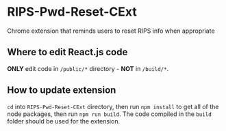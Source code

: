 # RIPS-Pwd-Reset-CExt
Chrome extension that reminds users to reset RIPS info when appropriate

## Where to edit React.js code
**ONLY** edit code in `/public/*` directory - **NOT** in `/build/*`.

## How to update extension
`cd` into `RIPS-Pwd-Reset-CExt` directory, then run `npm install` to get all of the node packages, then run `npm run build`. The code compiled in the `build` folder should be used for the extension.
